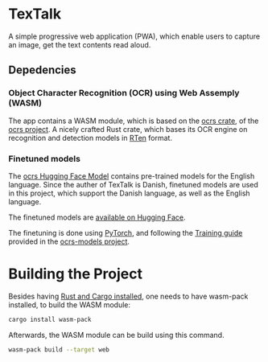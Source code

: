 # TexTalk

A simple progressive web application (PWA), which enable users to capture an image, get the text contents read aloud.


## Depedencies

### Object Character Recognition (OCR) using Web Assemply (WASM)

The app contains a WASM module, which is based on the [ocrs crate](https://crates.io/crates/ocrs), of the [ocrs project](https://github.com/robertknight/ocrs). A nicely crafted Rust crate, which bases its OCR engine on recognition and detection models in [RTen](https://github.com/robertknight/rten) format.


### Finetuned models

The [ocrs Hugging Face Model](https://huggingface.co/robertknight/ocrs) contains pre-trained models for the English language. Since the auther of TexTalk is Danish, finetuned models are used in this project, which support the Danish language, as well as the English language.

The finetuned models are [available on Hugging Face](https://huggingface.co/dennis-isaksen/ocrs-finetuned-additional-lang).

The finetuning is done using [PyTorch](https://github.com/pytorch/pytorch), and following the [Training guide](https://github.com/robertknight/ocrs-models/blob/main/docs/training.md) provided in the [ocrs-models project](https://github.com/robertknight/ocrs-models).


# Building the Project

Besides having [Rust and Cargo installed](https://www.rust-lang.org/tools/install), one needs to have wasm-pack installed, to build the WASM module:
```bash
cargo install wasm-pack
```

Afterwards, the WASM module can be build using this command.
```bash
wasm-pack build --target web
```